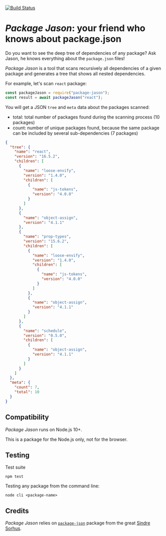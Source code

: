 [![Build Status](https://semaphoreci.com/api/v1/mikeair/package-jason/branches/master/badge.svg)](https://semaphoreci.com/mikeair/package-jason)

# _Package Jason_: your friend who knows about package.json

Do you want to see the deep tree of dependencies of any package? Ask Jason, he knows everything about the `package.json` files!

_Package Jason_ is a tool that scans recursively all dependencies of a given package and generates a tree that shows all nested dependencies.

For example, let's scan `react` package:

```js
const packageJason = require("package-jason");
const result = await packageJason("react");
```

You will get a JSON `tree` and `meta` data about the packages scanned:

- total: total number of packages found during the scanning process (10 packages)
- count: number of unique packages found, because the same package can be included by several sub-dependencies (7 packages)

```json
{
  "tree": {
    "name": "react",
    "version": "16.5.2",
    "children": [
      {
        "name": "loose-envify",
        "version": "1.4.0",
        "children": [
          {
            "name": "js-tokens",
            "version": "4.0.0"
          }
        ]
      },
      {
        "name": "object-assign",
        "version": "4.1.1"
      },
      {
        "name": "prop-types",
        "version": "15.6.2",
        "children": [
          {
            "name": "loose-envify",
            "version": "1.4.0",
            "children": [
              {
                "name": "js-tokens",
                "version": "4.0.0"
              }
            ]
          },
          {
            "name": "object-assign",
            "version": "4.1.1"
          }
        ]
      },
      {
        "name": "schedule",
        "version": "0.5.0",
        "children": [
          {
            "name": "object-assign",
            "version": "4.1.1"
          }
        ]
      }
    ]
  },
  "meta": {
    "count": 7,
    "total": 10
  }
}
```

## Compatibility

_Package Jason_ runs on Node.js 10+.

This is a package for the Node.js only, not for the browser.

## Testing

Test suite

```
npm test
```

Testing any package from the command line:

```
node cli <package-name>
```

## Credits

_Package Jason_ relies on [`package-json`](https://github.com/sindresorhus/package-json) package from the great [Sindre Sorhus](https://github.com/sindresorhus).
